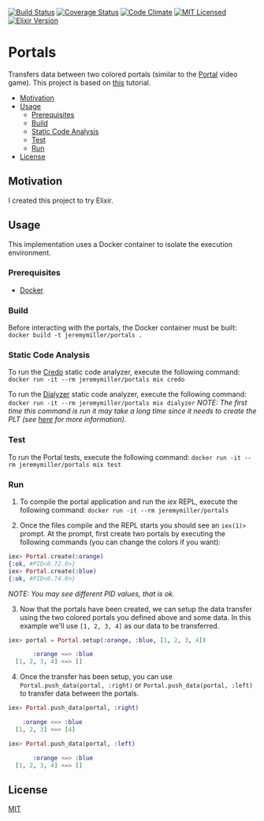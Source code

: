[![Build Status](https://travis-ci.org/jeremy-miller/portals.svg?branch=master)](https://travis-ci.org/jeremy-miller/portals)
[![Coverage Status](https://coveralls.io/repos/github/jeremy-miller/portals/badge.svg?branch=master)](https://coveralls.io/github/jeremy-miller/portals?branch=master)
[![Code Climate](https://codeclimate.com/github/jeremy-miller/portals/badges/gpa.svg)](https://codeclimate.com/github/jeremy-miller/portals)
[![MIT Licensed](https://img.shields.io/badge/license-MIT-blue.svg)](https://github.com/jeremy-miller/portals/blob/master/LICENSE)
[![Elixir Version](https://img.shields.io/badge/Elixir-1.4-blue.svg)]()

# Portals
Transfers data between two colored portals (similar to the [Portal](https://en.wikipedia.org/wiki/Portal_(video_game)) video game).
This project is based on [this](http://howistart.org/posts/elixir/1/) tutorial.

- [Motivation](#motivation)
- [Usage](#usage)
  - [Prerequisites](#prerequisites)
  - [Build](#build)
  - [Static Code Analysis](#static-code-analysis)
  - [Test](#test)
  - [Run](#run)
- [License](#license)

## Motivation
I created this project to try Elixir.

## Usage
This implementation uses a Docker container to isolate the execution environment.

### Prerequisites
- [Docker](https://docs.docker.com/engine/installation/)

### Build
Before interacting with the portals, the Docker container must be built: ```docker build -t jeremymiller/portals .```

### Static Code Analysis
To run the [Credo](https://github.com/rrrene/credo) static code analyzer, execute the following command: ```docker run -it --rm jeremymiller/portals mix credo```

To run the [Dialyzer](http://erlang.org/doc/man/dialyzer.html) static code analyzer, execute the following command: ```docker run -it --rm jeremymiller/portals mix dialyzer```
*NOTE: The first time this command is run it may take a long time since it needs to create the PLT (see [here](https://github.com/jeremyjh/dialyxir#usage) for more information).*

### Test
To run the Portal tests, execute the following command: ```docker run -it --rm jeremymiller/portals mix test```

### Run
1. To compile the portal application and run the *iex* REPL, execute the following command: ```docker run -it --rm jeremymiller/portals```

2. Once the files compile and the REPL starts you should see an ```iex(1)>``` prompt.
At the prompt, first create two portals by executing the following commands (you can change the colors if you want):
```elixir
iex> Portal.create(:orange)
{:ok, #PID<0.72.0>}
iex> Portal.create(:blue)
{:ok, #PID<0.74.0>}
```
*NOTE: You may see different PID values, that is ok.*

3. Now that the portals have been created, we can setup the data transfer using the two colored portals you defined above and some data.
In this example we'll use ```[1, 2, 3, 4]``` as our data to be transferred.
```elixir
iex> portal = Portal.setup(:orange, :blue, [1, 2, 3, 4])

       :orange <=> :blue
  [1, 2, 3, 4] <=> []

```

4. Once the transfer has been setup, you can use ```Portal.push_data(portal, :right)``` or ```Portal.push_data(portal, :left)```
to transfer data between the portals.
```elixir
iex> Portal.push_data(portal, :right)

    :orange <=> :blue
  [1, 2, 3] <=> [4]

iex> Portal.push_data(portal, :left)

       :orange <=> :blue
  [1, 2, 3, 4] <=> []

```

## License
[MIT](https://github.com/jeremy-miller/portals/blob/master/LICENSE)
